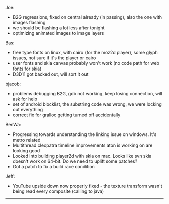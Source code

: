 Joe:
* B2G regressions, fixed on central already (in passing), also the one with images flashing
* we should be flashing a lot less after tonight
* optimizing animated images to image layers

Bas:
* free type fonts on linux, with cairo (for the moz2d player), some glyph issues, not sure if it's the player or cairo
* user fonts and skia canvas probably won't work (no code path for web fonts for skia)
* D3D11 got backed out, will sort it out

bjacob:
* problems debugging B2G, gdb not working, keep losing connection, will ask for help
* set of android blocklist, the substring code was wrong, we were locking out everything
* correct fix for gralloc getting turned off accidentally

BenWa:
* Progressing towards understanding the linking issue on windows. It's metro related
* Multithread cleopatra timeline improvements aton is working on are looking good
* Looked into building player2d with skia on mac. Looks like svn skia doesn't work on 64-bit. Do we need to uplift some patches?
* Got a patch to fix a build race condition

Jeff:
* YouTube upside down now properly fixed - the texture transform wasn't being read every composite (calling to java)

________________


